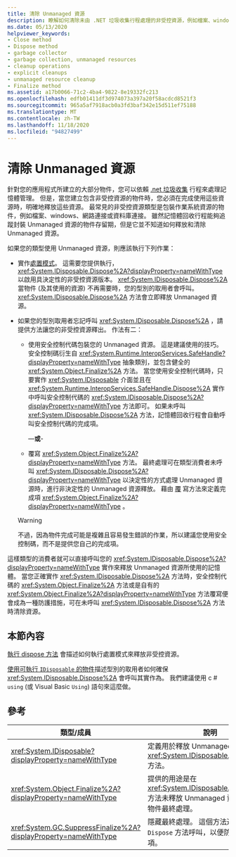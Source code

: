 ```yaml
---
title: 清除 Unmanaged 資源
description: 瞭解如何清除未由 .NET 垃圾收集行程處理的非受控資源，例如檔案、windows、& 網路或資料庫連接。
ms.date: 05/13/2020
helpviewer_keywords:
- Close method
- Dispose method
- garbage collector
- garbage collection, unmanaged resources
- cleanup operations
- explicit cleanups
- unmanaged resource cleanup
- Finalize method
ms.assetid: a17b0066-71c2-4ba4-9822-8e19332fc213
ms.openlocfilehash: edfb01411df3d974073a397a20f58acdcd8521f3
ms.sourcegitcommit: 965a5af7918acb0a3fd3baf342e15d511ef75188
ms.translationtype: MT
ms.contentlocale: zh-TW
ms.lasthandoff: 11/18/2020
ms.locfileid: "94827499"
---
```

# <a name="cleaning-up-unmanaged-resources"></a>清除 Unmanaged 資源

針對您的應用程式所建立的大部分物件，您可以依賴 [.net 垃圾收集](index.md) 行程來處理記憶體管理。 但是，當您建立包含非受控資源的物件時，您必須在完成使用這些資源時，明確地釋放這些資源。 最常見的非受控資源類型是包裝作業系統資源的物件，例如檔案、windows、網路連接或資料庫連接。 雖然記憶體回收行程能夠追蹤封裝 Unmanaged 資源的物件存留期，但是它並不知道如何釋放和清除 Unmanaged 資源。

如果您的類型使用 Unmanaged 資源，則應該執行下列作業：

- 實作[處置模式](implementing-dispose.md)。 這需要您提供執行， <xref:System.IDisposable.Dispose%2A?displayProperty=nameWithType> 以啟用具決定性的非受控資源版本。 <xref:System.IDisposable.Dispose%2A>當物件 (及其使用的資源) 不再需要時，您的型別的取用者會呼叫。 <xref:System.IDisposable.Dispose%2A> 方法會立即釋放 Unmanaged 資源。

- 如果您的型別取用者忘記呼叫 <xref:System.IDisposable.Dispose%2A> ，請提供方法讓您的非受控資源釋出。 作法有二：

  - 使用安全控制代碼包裝您的 Unmanaged 資源。 這是建議使用的技巧。 安全控制碼衍生自 <xref:System.Runtime.InteropServices.SafeHandle?displayProperty=nameWithType> 抽象類別，並包含健全的 <xref:System.Object.Finalize%2A> 方法。 當您使用安全控制代碼時，只要實作 <xref:System.IDisposable> 介面並且在 <xref:System.Runtime.InteropServices.SafeHandle.Dispose%2A> 實作中呼叫安全控制代碼的 <xref:System.IDisposable.Dispose%2A?displayProperty=nameWithType> 方法即可。 如果未呼叫 <xref:System.IDisposable.Dispose%2A> 方法，記憶體回收行程會自動呼叫安全控制代碼的完成項。

    —**或**-

  - 覆寫 <xref:System.Object.Finalize%2A?displayProperty=nameWithType> 方法。 最終處理可在類型消費者未呼叫 <xref:System.IDisposable.Dispose%2A?displayProperty=nameWithType> 以決定性的方式處理 Unmanaged 資源時，進行非決定性的 Unmanaged 資源釋放。 藉由 [覆](../../csharp/programming-guide/classes-and-structs/destructors.md) 寫方法來定義完成項 <xref:System.Object.Finalize%2A?displayProperty=nameWithType> 。

  > [!WARNING]
  > 不過，因為物件完成可能是複雜且容易發生錯誤的作業，所以建議您使用安全控制碼，而不是提供您自己的完成項。

這樣類型的消費者就可以直接呼叫您的 <xref:System.IDisposable.Dispose%2A?displayProperty=nameWithType> 實作來釋放 Unmanaged 資源所使用的記憶體。 當您正確實作 <xref:System.IDisposable.Dispose%2A> 方法時，安全控制代碼的 <xref:System.Object.Finalize%2A> 方法或是自有的 <xref:System.Object.Finalize%2A?displayProperty=nameWithType> 方法覆寫便會成為一種防護措施，可在未呼叫 <xref:System.IDisposable.Dispose%2A> 方法時清除資源。

## <a name="in-this-section"></a>本節內容

[執行 dispose 方法](implementing-dispose.md) 會描述如何執行處置模式來釋放非受控資源。

[使用可執行 `IDisposable` 的物件](using-objects.md)描述型別的取用者如何確保 <xref:System.IDisposable.Dispose%2A> 會呼叫其實作為。 我們建議使用 c # `using` (或 Visual Basic `Using`) 語句來這麼做。

## <a name="reference"></a>參考

| 類型/成員 | 說明 |
|--|--|
| <xref:System.IDisposable?displayProperty=nameWithType> | 定義用於釋放 Unmanaged 資源的 <xref:System.IDisposable.Dispose%2A> 方法。 |
| <xref:System.Object.Finalize%2A?displayProperty=nameWithType> | 提供的用途是在 <xref:System.IDisposable.Dispose%2A> 方法未釋放 Unmanaged 資源時，進行物件最終處理。 |
| <xref:System.GC.SuppressFinalize%2A?displayProperty=nameWithType> | 隱藏最終處理。 這個方法通常會從 `Dispose` 方法呼叫，以便防止執行完成項。 |
